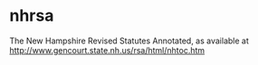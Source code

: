 nhrsa
=====

The New Hampshire Revised Statutes Annotated, as available at http://www.gencourt.state.nh.us/rsa/html/nhtoc.htm
